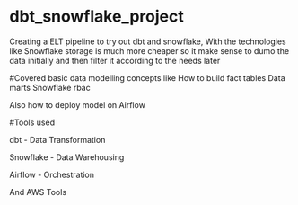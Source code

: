 # dbt_snowflake_project
Creating a ELT pipeline to try out dbt and snowflake,
With the technologies like Snowflake storage is much more cheaper so it make sense to dumo the data initially and then filter it according to the needs later

#Covered basic data modelling concepts like
How to build fact tables
Data marts 
Snowflake rbac

Also how to deploy model on Airflow

#Tools used

dbt - Data Transformation

Snowflake - Data Warehousing

Airflow - Orchestration

And AWS Tools